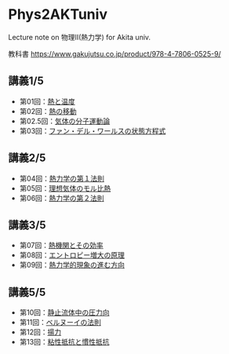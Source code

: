 # Phys2AKTuniv
Lecture note on 物理II(熱力学)  for Akita univ.

教科書 https://www.gakujutsu.co.jp/product/978-4-7806-0525-9/

## 講義1/5

- 第01回：[熱と温度](https://colab.research.google.com/github/kzhkAKT/Phys2AKTuniv/blob/draft/10_Oct/1401_%E7%86%B1%E3%81%A8%E6%B8%A9%E5%BA%A6.ipynb)
- 第02回：[熱の移動](https://colab.research.google.com/github/kzhkAKT/Phys2AKTuniv/blob/draft/10_Oct/1402_%E7%86%B1%E3%81%AE%E7%A7%BB%E5%8B%95.ipynb)
- 第02.5回：[気体の分子運動論](https://colab.research.google.com/github/kzhkAKT/Phys2AKTuniv/blob/draft/10_Oct/1403_%E6%B0%97%E4%BD%93%E3%81%AE%E5%88%86%E5%AD%90%E9%81%8B%E5%8B%95%E8%AB%96.ipynb)
- 第03回：[ファン・デル・ワールスの状態方程式](https://colab.research.google.com/github/kzhkAKT/Phys2AKTuniv/blob/draft/10_Oct/1404_%E3%83%95%E3%82%A1%E3%83%B3%E3%83%87%E3%83%AB%E3%83%AF%E3%83%BC%E3%83%AB%E3%82%B9%E3%81%AE%E7%8A%B6%E6%85%8B%E6%96%B9%E7%A8%8B%E5%BC%8F.ipynb)

## 講義2/5
- 第04回：[熱力学の第１法則](https://colab.research.google.com/github/kzhkAKT/Phys2AKTuniv/blob/draft/10_Oct/1501_%E7%86%B1%E5%8A%9B%E5%AD%A6%E3%81%AE%E7%AC%AC%EF%BC%91%E6%B3%95%E5%89%87.ipynb)
- 第05回：[理想気体のモル比熱]( https://colab.research.google.com/github/kzhkAKT/Phys2AKTuniv/blob/draft/11_Nov/1502_%E7%90%86%E6%83%B3%E6%B0%97%E4%BD%93%E3%81%AE%E3%83%A2%E3%83%AB%E7%86%B1%E5%AE%B9%E9%87%8F.ipynb)
- 第06回：[熱力学の第２法則]( https://colab.research.google.com/github/kzhkAKT/Phys2AKTuniv/blob/draft/11_Nov/1503_%E7%86%B1%E5%8A%9B%E5%AD%A6%E3%81%AE%E7%AC%AC%E4%BA%8C%E6%B3%95%E5%89%87.ipynb)

## 講義3/5
- 第07回：[熱機関とその効率](https://colab.research.google.com/github/kzhkAKT/Phys2AKTuniv/blob/draft/11_Nov/1504_%E7%86%B1%E6%A9%9F%E9%96%A2%E3%81%A8%E3%81%9D%E3%81%AE%E5%8A%B9%E7%8E%87.ipynb)
- 第08回：[エントロピー増大の原理](https://colab.research.google.com/github/kzhkAKT/Phys2AKTuniv/blob/draft/11_Nov/1505_%E3%82%A8%E3%83%B3%E3%83%88%E3%83%AD%E3%83%94%E3%83%BC%E5%A2%97%E5%A4%A7%E3%81%AE%E5%8E%9F%E7%90%86.ipynb)
- 第09回：[熱力学的現象の進む方向](https://colab.research.google.com/github/kzhkAKT/Phys2AKTuniv/blob/draft/11_Nov/1506_%E7%86%B1%E5%8A%9B%E5%AD%A6%E7%9A%84%E7%8F%BE%E8%B1%A1%E3%81%AE%E9%80%B2%E3%82%80%E6%96%B9%E5%90%91.ipynb)

## 講義5/5
- 第10回：[静止流体中の圧力向](https://colab.research.google.com/github/kzhkAKT/Phys2AKTuniv/blob/draft/01_Jan/1101_%E9%9D%99%E6%AD%A2%E6%B5%81%E4%BD%93%E3%81%AE%E5%9C%A7%E5%8A%9B.ipynb)
- 第11回：[ベルヌーイの法則](https://colab.research.google.com/github/kzhkAKT/Phys2AKTuniv/blob/draft/01_Jan/1102_%E3%83%99%E3%83%AB%E3%83%8C%E3%83%BC%E3%82%A4%E3%81%AE%E6%B3%95%E5%89%87.ipynb)
- 第12回：[揚力](https://colab.research.google.com/github/kzhkAKT/Phys2AKTuniv/blob/draft/01_Jan/1103_%E6%8F%9A%E5%8A%9B.ipynb)
- 第13回：[粘性抵抗と慣性抵抗](https://colab.research.google.com/github/kzhkAKT/Phys2AKTuniv/blob/draft/01_Jan/1104_%E7%B2%98%E6%80%A7%E6%8A%B5%E6%8A%97%E3%81%A8%E6%85%A3%E6%80%A7%E6%8A%B5%E6%8A%97.ipynb)

